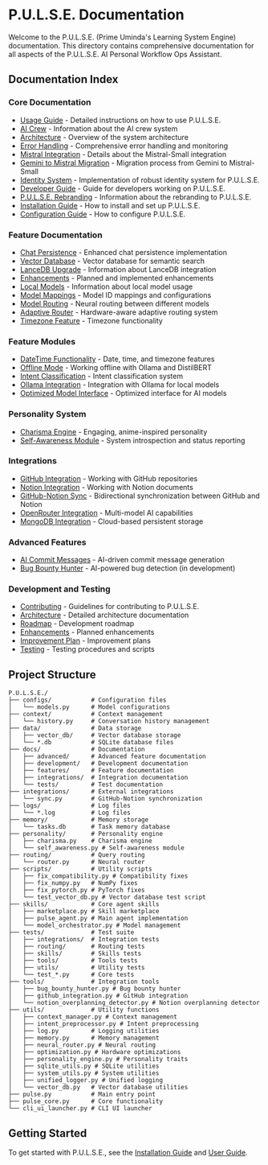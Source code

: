 # P.U.L.S.E. Documentation

Welcome to the P.U.L.S.E. (Prime Uminda's Learning System Engine) documentation. This directory contains comprehensive documentation for all aspects of the P.U.L.S.E. AI Personal Workflow Ops Assistant.

## Documentation Index

### Core Documentation

- [Usage Guide](USAGE_GUIDE.md) - Detailed instructions on how to use P.U.L.S.E.
- [AI Crew](AI_CREW.md) - Information about the AI crew system
- [Architecture](ARCHITECTURE.md) - Overview of the system architecture
- [Error Handling](ERROR_HANDLING.md) - Comprehensive error handling and monitoring
- [Mistral Integration](MISTRAL_INTEGRATION.md) - Details about the Mistral-Small integration
- [Gemini to Mistral Migration](GEMINI_TO_MISTRAL_MIGRATION.md) - Migration process from Gemini to Mistral-Small
- [Identity System](IDENTITY_SYSTEM.md) - Implementation of robust identity system for P.U.L.S.E.
- [Developer Guide](DEVELOPER_GUIDE.md) - Guide for developers working on P.U.L.S.E.
- [P.U.L.S.E. Rebranding](PULSE_REBRANDING.md) - Information about the rebranding to P.U.L.S.E.
- [Installation Guide](installation.md) - How to install and set up P.U.L.S.E.
- [Configuration Guide](configuration.md) - How to configure P.U.L.S.E.

### Feature Documentation

- [Chat Persistence](chat_persistence.md) - Enhanced chat persistence implementation
- [Vector Database](vector_database.md) - Vector database for semantic search
- [LanceDB Upgrade](lancedb_upgrade.md) - Information about LanceDB integration
- [Enhancements](ENHANCEMENTS.md) - Planned and implemented enhancements
- [Local Models](LOCAL_MODELS.md) - Information about local model usage
- [Model Mappings](MODEL_MAPPINGS.md) - Model ID mappings and configurations
- [Model Routing](MODEL_ROUTING.md) - Neural routing between different models
- [Adaptive Router](ADAPTIVE_ROUTER.md) - Hardware-aware adaptive routing system
- [Timezone Feature](TIMEZONE_FEATURE.md) - Timezone functionality

### Feature Modules

- [DateTime Functionality](features/datetime_functionality.md) - Date, time, and timezone features
- [Offline Mode](features/offline_mode.md) - Working offline with Ollama and DistilBERT
- [Intent Classification](features/intent_classification.md) - Intent classification system
- [Ollama Integration](features/ollama_integration.md) - Integration with Ollama for local models
- [Optimized Model Interface](features/optimized_model_interface.md) - Optimized interface for AI models

### Personality System

- [Charisma Engine](personality/charisma.md) - Engaging, anime-inspired personality
- [Self-Awareness Module](personality/self_awareness.md) - System introspection and status reporting

### Integrations

- [GitHub Integration](integrations/github_integration.md) - Working with GitHub repositories
- [Notion Integration](integrations/notion_integration.md) - Working with Notion documents
- [GitHub-Notion Sync](integrations/github_notion_sync.md) - Bidirectional synchronization between GitHub and Notion
- [OpenRouter Integration](integrations/openrouter_integration.md) - Multi-model AI capabilities
- [MongoDB Integration](integrations/mongodb_integration.md) - Cloud-based persistent storage

### Advanced Features

- [AI Commit Messages](advanced/ai_commit_messages.md) - AI-driven commit message generation
- [Bug Bounty Hunter](advanced/bug_bounty_hunter.md) - AI-powered bug detection (in development)

### Development and Testing

- [Contributing](development/contributing.md) - Guidelines for contributing to P.U.L.S.E.
- [Architecture](development/architecture.md) - Detailed architecture documentation
- [Roadmap](development/roadmap.md) - Development roadmap
- [Enhancements](development/enhancements.md) - Planned enhancements
- [Improvement Plan](development/improvement_plan.md) - Improvement plans
- [Testing](tests/README.md) - Testing procedures and scripts

## Project Structure

```
P.U.L.S.E./
├── configs/           # Configuration files
│   └── models.py      # Model configurations
├── context/           # Context management
│   └── history.py     # Conversation history management
├── data/              # Data storage
│   ├── vector_db/     # Vector database storage
│   └── *.db           # SQLite database files
├── docs/              # Documentation
│   ├── advanced/      # Advanced feature documentation
│   ├── development/   # Development documentation
│   ├── features/      # Feature documentation
│   ├── integrations/  # Integration documentation
│   └── tests/         # Test documentation
├── integrations/      # External integrations
│   └── sync.py        # GitHub-Notion synchronization
├── logs/              # Log files
│   └── *.log          # Log files
├── memory/            # Memory storage
│   └── tasks.db       # Task memory database
├── personality/       # Personality engine
│   ├── charisma.py    # Charisma engine
│   └── self_awareness.py # Self-awareness module
├── routing/           # Query routing
│   └── router.py      # Neural router
├── scripts/           # Utility scripts
│   ├── fix_compatibility.py # Compatibility fixes
│   ├── fix_numpy.py   # NumPy fixes
│   ├── fix_pytorch.py # PyTorch fixes
│   └── test_vector_db.py # Vector database test script
├── skills/            # Core agent skills
│   ├── marketplace.py # Skill marketplace
│   ├── pulse_agent.py # Main agent implementation
│   └── model_orchestrator.py # Model management
├── tests/             # Test suite
│   ├── integrations/  # Integration tests
│   ├── routing/       # Routing tests
│   ├── skills/        # Skills tests
│   ├── tools/         # Tools tests
│   ├── utils/         # Utility tests
│   └── test_*.py      # Core tests
├── tools/             # Integration tools
│   ├── bug_bounty_hunter.py # Bug bounty hunter
│   ├── github_integration.py # GitHub integration
│   └── notion_overplanning_detector.py # Notion overplanning detector
├── utils/             # Utility functions
│   ├── context_manager.py # Context management
│   ├── intent_preprocessor.py # Intent preprocessing
│   ├── log.py         # Logging utilities
│   ├── memory.py      # Memory management
│   ├── neural_router.py # Neural routing
│   ├── optimization.py # Hardware optimizations
│   ├── personality_engine.py # Personality traits
│   ├── sqlite_utils.py # SQLite utilities
│   ├── system_utils.py # System utilities
│   ├── unified_logger.py # Unified logging
│   └── vector_db.py   # Vector database utilities
├── pulse.py           # Main entry point
├── pulse_core.py      # Core functionality
└── cli_ui_launcher.py # CLI UI launcher
```

## Getting Started

To get started with P.U.L.S.E., see the [Installation Guide](installation.md) and [User Guide](user_guide.md).
